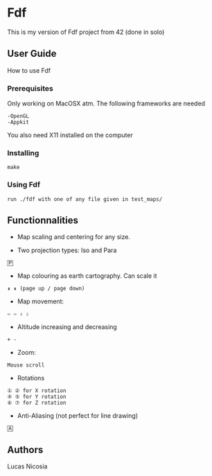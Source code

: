 # Fdf

This is my version of Fdf project from 42 (done in solo)

## User Guide
	
How to use Fdf

### Prerequisites
	
Only working on MacOSX atm. The following frameworks are needed
```
-OpenGL
-Appkit
```

You also need X11 installed on the computer

### Installing
		
```
make
```

### Using Fdf
		
```
run ./fdf with one of any file given in test_maps/
```

## Functionnalities
		
* Map scaling and centering for any size.

* Two projection types: Iso and Para
```
🄿
```

* Map colouring as earth cartography. Can scale it
```
⇞ ⇟ (page up / page down)
```

* Map movement:
```
⇦ ⇨ ⇧ ⇩
```

* Altitude increasing and decreasing
```
+ -
```

* Zoom:
```
Mouse scroll
```

* Rotations
```
① ② for X rotation
④ ⑤ for Y rotation
⑥ ⑦ for Z rotation
```

* Anti-Aliasing (not perfect for line drawing)
```
🄰
```

## Authors
		
Lucas Nicosia
